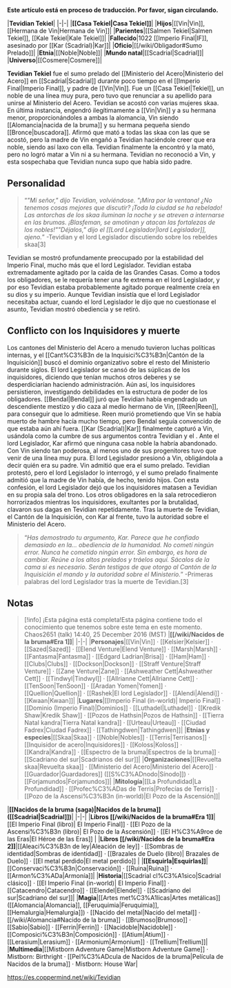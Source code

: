 **Este artículo está en proceso de traducción. Por favor, sigan circulando.**


|**Tevidian Tekiel**|
|-|-|
|**[[Casa Tekiel\|Casa Tekiel]]**|
|**Hijos**|[[Vin\|Vin]], [[Hermana de Vin\|Hermana de Vin]]|
|**Parientes**|[[Salmen Tekiel\|Salmen Tekiel]], [[Kale Tekiel\|Kale Tekiel]]|
|**Fallecido**|1022 [[Imperio Final\|IF]], asesinado por [[Kar (Scadrial)\|Kar]]|
|**Oficio**|[[/wiki/Obligador#Sumo Prelado]]|
|**Etnia**|[[Noble\|Noble]]|
|**Mundo natal**|[[Scadrial\|Scadrial]]|
|**Universo**|[[Cosmere\|Cosmere]]|

**Tevidian Tekiel** fue el sumo prelado del [[Ministerio del Acero\|Ministerio del Acero]] en [[Scadrial\|Scadrial]] durante poco tiempo en el [[Imperio Final\|Imperio Final]], y padre de [[Vin\|Vin]]. Fue un [[Casa Tekiel\|Tekiel]], un noble de una línea muy pura, pero tuvo que renunciar a su apellido para unirse al Ministerio del Acero.
Tevidian se acostó con varias mujeres skaa. En última instancia, engendró ilegítimamente a [[Vin\|Vin]] y a su hermana menor, proporcionándoles a ambas la alomancia, Vin siendo [[Alomancia\|nacida de la bruma]] y su hermana pequeña siendo [[Bronce\|buscadora]]. Afirmó que mató a todas las skaa con las que se acostó, pero la madre de Vin engañó a Tevidian haciéndole creer que era noble, siendo así laxo con ella. Tevidian finalmente la encontró y la mató, pero no logró matar a Vin ni a su hermana. Tevidian no reconoció a Vin, y esta sospechaba que Tevidian nunca supo que había sido padre.

## Personalidad
>“*"Mi señor," dijo Tevidian, volviéndose. "¡Mira por la ventana! ¿No tenemos cosas mejores que discutir? ¡Toda la ciudad se ha rebelado! Las antorchas de los skaa iluminan la noche y se atreven a internarse en las brumas. ¡Blasfeman, se amotinan y atacan las fortalezas de los nobles!""Déjalos," dijo el [[Lord Legislador\|lord Legislador]], ajeno.*”
\-Tevidian y el lord Legislador discutiendo sobre los rebeldes skaa[3]


Tevidian se mostró profundamente preocupado por la estabilidad del Imperio Final, mucho más que el lord Legislador. Tevidian estaba extremadamente agitado por la caída de las Grandes Casas. Como a todos los obligadores, se le requería tener una fe extrema en el lord Legislador, y por eso Tevidian estaba probablemente agitado porque realmente creía en su dios y su imperio. Aunque Tevidian insistía que el lord Legislador necesitaba actuar, cuando el lord Legislador le dijo que no cuestionase el asunto, Tevidian mostró obediencia y se retiró.

## Conflicto con los Inquisidores y muerte
Los cantones del Ministerio del Acero a menudo tuvieron luchas políticas internas, y el [[Cant%C3%B3n de la Inquisici%C3%B3n\|Cantón de la Inquisición]] buscó el dominio organizativo sobre el resto del Ministerio durante siglos. El lord Legislador se cansó de las súplicas de los inquisidores, diciendo que tenían muchos otros deberes y se desperdiciarían haciendo administración. Aún así, los inquisidores persistieron, investigando debilidades en la estructura de poder de los obligadores. [[Bendal\|Bendal]] juró que Tevidian había engendrado un descendiente mestizo y dio caza al medio hermano de Vin, [[Reen\|Reen]], para conseguir que lo admitiese. Reen murió prometiendo que Vin se había muerto de hambre hacía mucho tiempo, pero Bendal seguía convencido de que estaba aún ahí fuera.
[[Kar (Scadrial)\|Kar]] finalmente capturó a Vin, usándola como la cumbre de sus argumentos contra Tevidian y el . Ante el lord Legislador, Kar afirmó que ninguna casa noble la habría abandonado. Con Vin siendo tan poderosa, al menos uno de sus progenitores tuvo que venir de una línea muy pura. El lord Legislador presionó a Vin, obligándola a decir quién era su padre. Vin admitió que era el sumo prelado.
Tevidian protestó, pero el lord Legislador lo interrogó, y el sumo prelado finalmente admitió que la madre de Vin había, de hecho, tenido hijos. Con esta confesión, el lord Legislador dejó que los inquisidores matasen a Tevidian en su propia sala del trono. Los otros obligadores en la sala retrocedieron horrorizados mientras los inquisidores, exultantes por la brutalidad, clavaron sus dagas en Tevidian repetidamente. Tras la muerte de Tevidian, el Cantón de la Inquisición, con Kar al frente, tuvo la autoridad sobre el Ministerio del Acero.

>“*Has demostrado tu argumento, Kar. Parece que he confiado demasiado en la… obediencia de la humanidad. No cometí ningún error. Nunca he cometido ningún error. Sin embargo, es hora de cambiar. Reúne a los altos prelados y tráelos aquí. Sácalos de la cama si es necesario. Serán testigos de que otorgo al Cantón de la Inquisición el mando y la autoridad sobre el Ministerio.*”
\-Primeras palabras del lord Legislador tras la muerte de Tevidian.[3]


## Notas

> [!info] ¡Esta página está completa!Esta página contiene todo el conocimiento que tenemos sobre este tema en este momento.
Chaos2651 (talk) 14:40, 25 December 2016 (MST)
|**[[/wiki/Nacidos de la bruma#Era 1]]**|
|-|-|
|**Personajes**|[[Vin\|Vin]] · [[Kelsier\|Kelsier]] · [[Sazed\|Sazed]] · [[Elend Venture\|Elend Venture]] · [[Marsh\|Marsh]] · [[Fantasma\|Fantasma]] · [[Edgard Ladrian\|Brisa]] · [[Ham\|Ham]] · [[Clubs\|Clubs]] · [[Dockson\|Dockson]] · [[Straff Venture\|Straff Venture]] · [[Zane Venture\|Zane]] · [[Ashweather Cett\|Ashweather Cett]] · [[Tindwyl\|Tindwyl]] · [[Allrianne Cett\|Allrianne Cett]] · [[TenSoon\|TenSoon]] · [[Aradan Yomen\|Yomen]] · [[Quellion\|Quellion]] · [[Rashek\|El lord Legislador]] · [[Alendi\|Alendi]] · [[Kwaan\|Kwaan]]|
|**Lugares**|[[Imperio Final (in-world)\| Imperio Final]] · [[Dominio (Imperio Final)\|Dominios]] · [[Luthadel\|Luthadel]] · [[Kredik Shaw\|Kredik Shaw]] · [[Pozos de Hathsin\|Pozos de Hathsin]] · [[Tierra Natal kandra\|Tierra Natal kandra]] · [[Urteau\|Urteau]] · [[Ciudad Fadrex\|Ciudad Fadrex]] · [[Tathingdwen\|Tathingdwen]]|
|**Etnias y especies**|[[Skaa\|Skaa]] · [[Noble\|Nobles]] · [[Terris\|Terrisanos]] · [[Inquisidor de acero\|Inquisidores]] · [[Koloss\|Koloss]] · [[Kandra\|Kandra]] · [[Espectro de la bruma\|Espectros de la bruma]] · [[Scadriano del sur\|Scadrianos del sur]]|
|**Organizaciones**|[[Revuelta skaa\|Revuelta skaa]] · [[Ministerio del Acero\|Ministerio del Acero]] · [[Guardador\|Guardadores]] ([[S%C3%ADnodo\|Sínodo]]) · [[Forjamundos\|Forjamundos]]|
|**Mitología**|[[La Profundidad\|La Profundidad]] · [[Profec%C3%ADas de Terris\|Profecías de Terris]] · [[Pozo de la Ascensi%C3%B3n (in-world)\|El Pozo de la Ascensión]]|

|**[[Nacidos de la bruma (saga)\|Nacidos de la bruma]] ([[Scadrial\|Scadrial]])**|
|-|-|
|**Libros [[/wiki/Nacidos de la bruma#Era 1]]**|[[El Imperio Final (libro)\| El Imperio Final]] · [[El Pozo de la Ascensi%C3%B3n (libro)\| El Pozo de la Ascensión]] · [[El H%C3%A9roe de las Eras\|El Héroe de las Eras]] |
|**Libros [[/wiki/Nacidos de la bruma#Era 2]]**|[[Aleaci%C3%B3n de ley\|Aleación de ley]] · [[Sombras de identidad\|Sombras de identidad]] · [[Brazales de Duelo (libro)\| Brazales de Duelo]] · [[El metal perdido\|El metal perdido]]  |
|**[[Esquirla\|Esquirlas]]**|[[Conservaci%C3%B3n\|Conservación]] · [[Ruina\|Ruina]] · [[Armon%C3%ADa\|Armonía]]|
|**Historia**|[[Scadrial cl%C3%A1sico\|Scadrial clásico]] · [[El Imperio Final (in-world)\| El Imperio Final]] · [[Catacendro\|Catacendro]] · [[Elendel\|Elendel]] · [[Scadriano del sur\|Scadriano del sur]]|
|**Magia**|[[Artes met%C3%A1licas\|Artes metálicas]] ([[Alomancia\|Alomancia]], [[Feruquimia\|Feruquimia]], [[Hemalurgia\|Hemalurgia]]) · [[Nacido del metal\|Nacido del metal]] · [[/wiki/Alomancia#Nacido de la bruma]] · [[Brumoso\|Brumoso]] · [[Sabio\|Sabio]] · [[Ferrin\|Ferrin]] · [[Nacidoble\|Nacidoble]] · [[Composici%C3%B3n\|Composición]] · [[Atium\|Atium]] · [[Lerasium\|Lerasium]] · [[Armonium\|Armonium]] · [[Trellium\|Trellium]]|
|**Multimedia**|[[Mistborn Adventure Game\|Mistborn Adventure Game‎‎]] · Mistborn: Birthright · [[Pel%C3%ADcula de Nacidos de la bruma\|Película de Nacidos de la bruma]] · Mistborn: House War|



https://es.coppermind.net/wiki/Tevidian